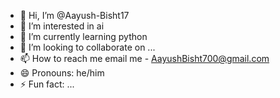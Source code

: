 - 👋 Hi, I’m @Aayush-Bisht17
- 👀 I’m interested in ai
- 🌱 I’m currently learning python
- 💞️ I’m looking to collaborate on ...
- 📫 How to reach me email me - AayushBisht700@gmail.com
- 😄 Pronouns: he/him
- ⚡ Fun fact: ...

<!---
Aayush-Bisht17/Aayush-Bisht17 is a ✨ special ✨ repository because its `README.md` (this file) appears on your GitHub profile.
You can click the Preview link to take a look at your changes.
--->
